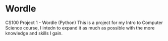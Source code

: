 # Wordle
 CS100 Project 1 - Wordle (Python)
This is a project for my Intro to Computer Science course, I intedn to expand it as much as possible with the more knowledge and skills I gain.
